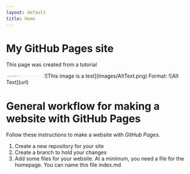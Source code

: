 ```yaml
---
layout: default
title: Home
---
```


# My GitHub Pages site
This page was created from a tutorial

<img src="Images/AltText.png" width="100">
![This image is a test](Images/AltText.png)
Format: ![Alt Text](url)

# General workflow for making a website with GitHub Pages
Follow these instructions to make a website with _GitHub Pages_.

1. Create a new repository for your site
2. Create a branch to hold your changes
3. Add some files for your website. At a minimum, you need a file for the homepage. You can name this file index.md
